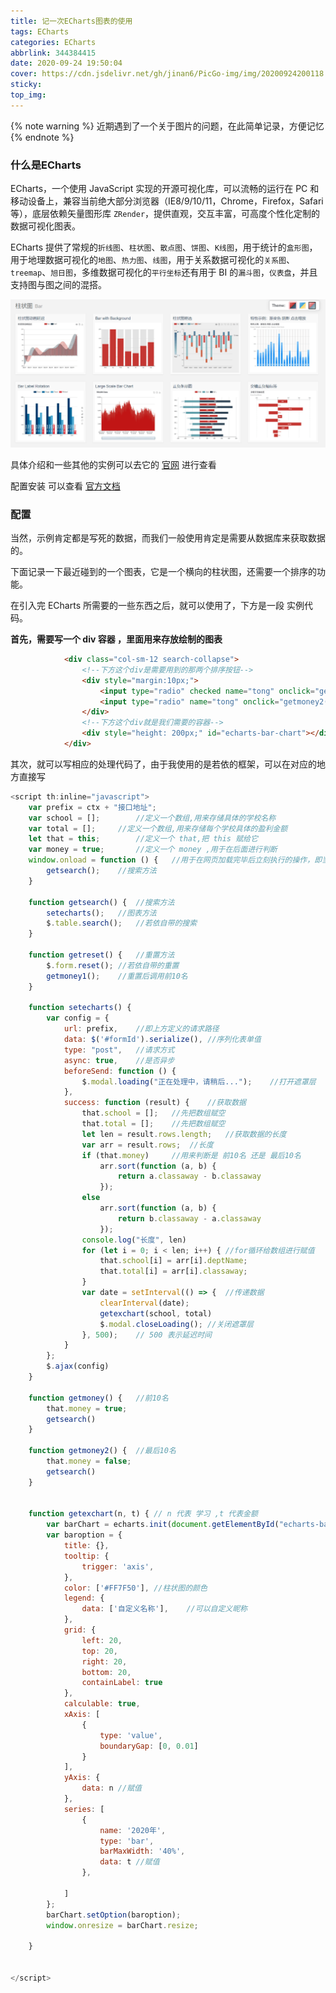 ```yaml
---
title: 记一次ECharts图表的使用
tags: ECharts
categories: ECharts
abbrlink: 344384415
date: 2020-09-24 19:50:04
cover: https://cdn.jsdelivr.net/gh/jinan6/PicGo-img/img/20200924200118.png
sticky:
top_img:
---
```


{% note warning %}
近期遇到了一个关于图片的问题，在此简单记录，方便记忆
{% endnote %}

### 什么是ECharts

ECharts，一个使用 JavaScript 实现的开源可视化库，可以流畅的运行在 PC 和移动设备上，兼容当前绝大部分浏览器（IE8/9/10/11，Chrome，Firefox，Safari等），底层依赖矢量图形库 `ZRender`，提供直观，交互丰富，可高度个性化定制的数据可视化图表。

ECharts 提供了常规的`折线图`、`柱状图`、`散点图`、`饼图`、`K线图`，用于统计的`盒形图`，用于地理数据可视化的`地图`、`热力图`、`线图`，用于关系数据可视化的`关系图`、`treemap`、`旭日图`，多维数据可视化的`平行坐标`还有用于 BI 的`漏斗图`，`仪表盘`，并且支持图与图之间的混搭。

![image-20200925095642750](记一次ECharts图表的使用/image-20200925095642750.png)

具体介绍和一些其他的实例可以去它的 [官网](https://echarts.apache.org/zh/feature.html) 进行查看



配置安装 可以查看 [官方文档](https://echarts.apache.org/zh/tutorial.html#5%20%E5%88%86%E9%92%9F%E4%B8%8A%E6%89%8B%20ECharts)

### 配置

当然，示例肯定都是写死的数据，而我们一般使用肯定是需要从数据库来获取数据的。

下面记录一下最近碰到的一个图表，它是一个横向的柱状图，还需要一个排序的功能。

在引入完 ECharts 所需要的一些东西之后，就可以使用了，下方是一段 实例代码。

**首先，需要写一个 div 容器 ，里面用来存放绘制的图表**

```html
            <div class="col-sm-12 search-collapse">
                <!--下方这个div是需要用到的那两个排序按钮-->
                <div style="margin:10px;">
                    <input type="radio" checked name="tong" onclick="getmoney1()"><label>前10名</label>
                    <input type="radio" name="tong" onclick="getmoney2()"><label>最后10名</label>
                </div>
                <!--下方这个div就是我们需要的容器-->
                <div style="height: 200px;" id="echarts-bar-chart"></div>
            </div>
```

其次，就可以写相应的处理代码了，由于我使用的是若依的框架，可以在对应的地方直接写

````javascript
<script th:inline="javascript">
    var prefix = ctx + "接口地址";
    var school = [];		//定义一个数组,用来存储具体的学校名称
    var total = [];		//定义一个数组,用来存储每个学校具体的盈利金额
    let that = this;		//定义一个 that,把 this 赋给它
    var money = true;		//定义一个 money ,用于在后面进行判断
    window.onload = function () {	//用于在网页加载完毕后立刻执行的操作，即当html加载完毕后，立刻执行某个方法等
        getsearch();	//搜索方法
    }

    function getsearch() {	//搜索方法
        setecharts();	//图表方法
        $.table.search();	//若依自带的搜索
    }

    function getreset() {	//重置方法
        $.form.reset();	//若依自带的重置
        getmoney1();	//重置后调用前10名
    }

    function setecharts() {
        var config = {
            url: prefix,	//即上方定义的请求路径
            data: $('#formId').serialize(),	//序列化表单值
            type: "post",	//请求方式
            async: true,	//是否异步
            beforeSend: function () {
                $.modal.loading("正在处理中，请稍后...");	//打开遮罩层
            },
            success: function (result) {	//获取数据
                that.school = [];	//先把数组赋空
                that.total = [];	//先把数组赋空
                let len = result.rows.length;	//获取数据的长度
                var arr = result.rows;	//长度
                if (that.money)		//用来判断是 前10名 还是 最后10名
                    arr.sort(function (a, b) {
                        return a.classaway - b.classaway
                    });
                else
                    arr.sort(function (a, b) {
                        return b.classaway - a.classaway
                    });
                console.log("长度", len)
                for (let i = 0; i < len; i++) {	//for循环给数组进行赋值
                    that.school[i] = arr[i].deptName;
                    that.total[i] = arr[i].classaway;
                }
                var date = setInterval(() => {	//传递数据
                    clearInterval(date);
                    getexchart(school, total)
                    $.modal.closeLoading();	//关闭遮罩层
                }, 500);	// 500 表示延迟时间
            }
        };
        $.ajax(config)
    }

    function getmoney() {	//前10名
        that.money = true;
        getsearch()
    }

    function getmoney2() {	//最后10名
        that.money = false;
        getsearch()
    }


    function getexchart(n, t) { // n 代表 学习 ,t 代表金额
        var barChart = echarts.init(document.getElementById("echarts-bar-chart"));
        var baroption = {
            title: {},
            tooltip: {
                trigger: 'axis',
            },
            color: ['#FF7F50'],	//柱状图的颜色
            legend: {
                data: ['自定义名称'],	//可以自定义昵称
            },
            grid: {
                left: 20,
                top: 20,
                right: 20,
                bottom: 20,
                containLabel: true
            },
            calculable: true,
            xAxis: [
                {
                    type: 'value',
                    boundaryGap: [0, 0.01]
                }
            ],
            yAxis: {
                data: n	//赋值
            },
            series: [
                {
                    name: '2020年',
                    type: 'bar',
                    barMaxWidth: '40%',
                    data: t	//赋值
                },

            ]
        };
        barChart.setOption(baroption);
        window.onresize = barChart.resize;

    }


</script>
````

